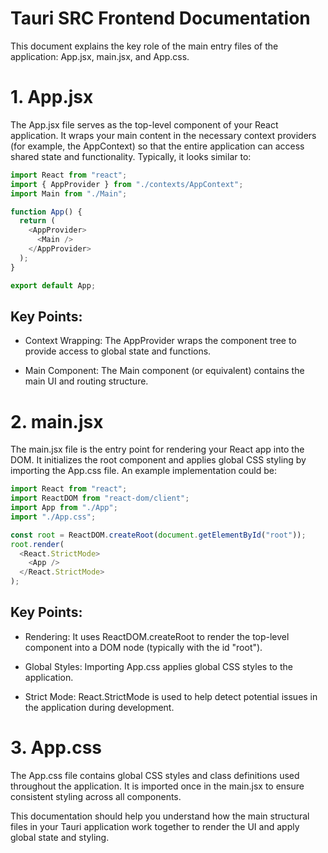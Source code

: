 # Tauri SRC Frontend Documentation

This document explains the key role of the main entry files of the application: App.jsx, main.jsx, and App.css.

# 1. App.jsx

The App.jsx file serves as the top-level component of your React application. It wraps your main content in the necessary context providers (for example, the AppContext) so that the entire application can access shared state and functionality. Typically, it looks similar to:

```javascript
import React from "react";
import { AppProvider } from "./contexts/AppContext";
import Main from "./Main";

function App() {
  return (
    <AppProvider>
      <Main />
    </AppProvider>
  );
}

export default App;
```
## Key Points:

- Context Wrapping: The AppProvider wraps the component tree to provide access to global state and functions.
  
- Main Component: The Main component (or equivalent) contains the main UI and routing structure.

# 2. main.jsx

The main.jsx file is the entry point for rendering your React app into the DOM. It initializes the root component and applies global CSS styling by importing the App.css file. An example implementation could be:

```javascript
import React from "react";
import ReactDOM from "react-dom/client";
import App from "./App";
import "./App.css";

const root = ReactDOM.createRoot(document.getElementById("root"));
root.render(
  <React.StrictMode>
    <App />
  </React.StrictMode>
);
```
## Key Points:

- Rendering: It uses ReactDOM.createRoot to render the top-level <App /> component into a DOM node (typically with the id "root").

- Global Styles: Importing App.css applies global CSS styles to the application.

- Strict Mode: React.StrictMode is used to help detect potential issues in the application during development.

# 3. App.css

The App.css file contains global CSS styles and class definitions used throughout the application. It is imported once in the main.jsx to ensure consistent styling across all components.

This documentation should help you understand how the main structural files in your Tauri application work together to render the UI and apply global state and styling.